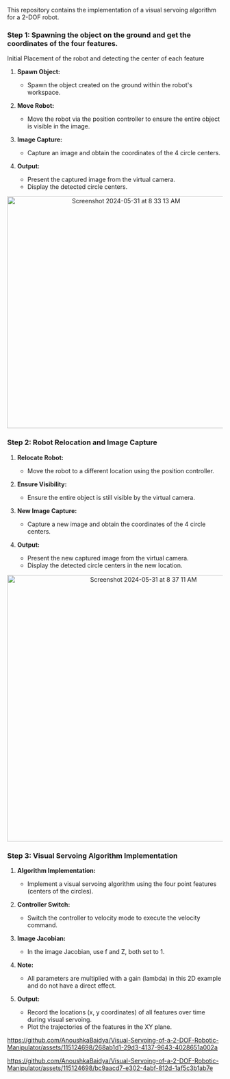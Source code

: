 

This repository contains the implementation of a visual servoing algorithm for a 2-DOF robot.


### Step 1: Spawning the object on the ground and get the coordinates of the four features.
Initial Placement of the robot and detecting the center of each feature

1. **Spawn Object:** 
   - Spawn the object created on the ground within the robot's workspace.

2. **Move Robot:**
   - Move the robot via the position controller to ensure the entire object is visible in the image.

3. **Image Capture:**
   - Capture an image and obtain the coordinates of the 4 circle centers.

4. **Output:**

   - Present the captured image from the virtual camera.
   - Display the detected circle centers.
   
<p align="center"><img width="540" alt="Screenshot 2024-05-31 at 8 33 13 AM" src="https://github.com/AnoushkaBaidya/Visual-Servoing-of-a-2-DOF-Robotic-Manipulator/assets/115124698/a8631f15-42e0-4ba3-a8fd-8d7d9cefb160"></p>


### Step 2: Robot Relocation and Image Capture

1. **Relocate Robot:**
   - Move the robot to a different location using the position controller.

2. **Ensure Visibility:**
   - Ensure the entire object is still visible by the virtual camera.

3. **New Image Capture:**
   - Capture a new image and obtain the coordinates of the 4 circle centers.

4. **Output:**
   - Present the new captured image from the virtual camera.
   - Display the detected circle centers in the new location.


<p align="center"><img width="621" alt="Screenshot 2024-05-31 at 8 37 11 AM" src="https://github.com/AnoushkaBaidya/Visual-Servoing-of-a-2-DOF-Robotic-Manipulator/assets/115124698/3e06fa95-b0cf-4c5c-afb2-b34cefde3eca"></p>


### Step 3: Visual Servoing Algorithm Implementation 

1. **Algorithm Implementation:**
   - Implement a visual servoing algorithm using the four point features (centers of the circles).

2. **Controller Switch:**
   - Switch the controller to velocity mode to execute the velocity command.

3. **Image Jacobian:**
   - In the image Jacobian, use f and Z, both set to 1.

4. **Note:**
   - All parameters are multiplied with a gain (lambda) in this 2D example and do not have a direct effect.

5. **Output:**
   - Record the locations (x, y coordinates) of all features over time during visual servoing.
   - Plot the trajectories of the features in the XY plane.
  
  
  https://github.com/AnoushkaBaidya/Visual-Servoing-of-a-2-DOF-Robotic-Manipulator/assets/115124698/268ab1d1-29d3-4137-9643-4028651a002a
  
  https://github.com/AnoushkaBaidya/Visual-Servoing-of-a-2-DOF-Robotic-Manipulator/assets/115124698/bc9aacd7-e302-4abf-812d-1af5c3b1ab7e
